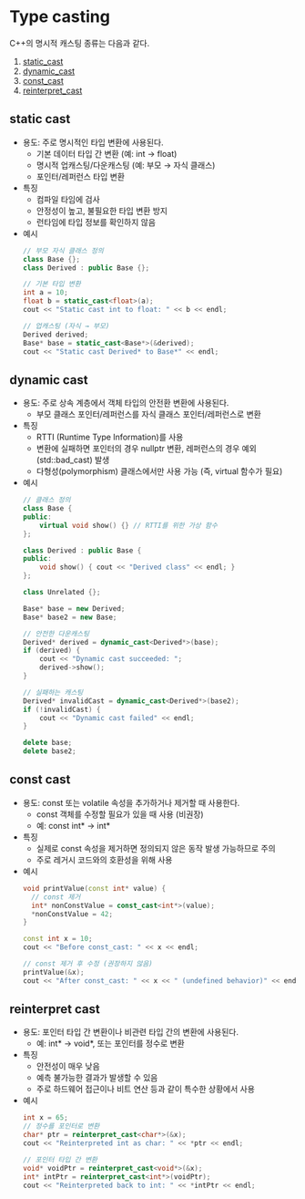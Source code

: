 # Type casting

C++의 명시적 캐스팅 종류는 다음과 같다.

1. [static_cast](#static-cast)
2. [dynamic_cast](#dynamic-cast)
3. [const_cast](#const-cast)
4. [reinterpret_cast](#reinterpret-cast)
  
## static cast
- 용도: 주로 명시적인 타입 변환에 사용된다.
  - 기본 데이터 타입 간 변환 (예: int &rarr; float)
  - 명시적 업캐스팅/다운캐스팅 (예: 부모 &rarr; 자식 클래스)
  - 포인터/레퍼런스 타입 변환
- 특징
  - 컴파일 타임에 검사
  - 안정성이 높고, 불필요한 타입 변환 방지
  - 런타임에 타입 정보를 확인하지 않음
- 예시
  ```cpp
  // 부모 자식 클래스 정의
  class Base {};
  class Derived : public Base {};
  ```
  ```cpp
  // 기본 타입 변환
  int a = 10;
  float b = static_cast<float>(a);
  cout << "Static cast int to float: " << b << endl;

  // 업캐스팅 (자식 → 부모)
  Derived derived;
  Base* base = static_cast<Base*>(&derived);
  cout << "Static cast Derived* to Base*" << endl;
  ```
  
## dynamic cast
- 용도: 주로 상속 계층에서 객체 타입의 안전환 변환에 사용된다.
  - 부모 클래스 포인터/레퍼런스를 자식 클래스 포인터/레퍼런스로 변환
- 특징
  - RTTI (Runtime Type Information)를 사용
  - 변환에 실패하면 포인터의 경우 nullptr 변환, 레퍼런스의 경우 예외 (std::bad_cast) 발생
  - 다형성(polymorphism) 클래스에서만 사용 가능 (즉, virtual 함수가 필요)
- 예시
  ```cpp
  // 클래스 정의
  class Base {
  public:
      virtual void show() {} // RTTI를 위한 가상 함수
  };
  
  class Derived : public Base {
  public:
      void show() { cout << "Derived class" << endl; }
  };

  class Unrelated {};
  ```
  ```cpp
  Base* base = new Derived;
  Base* base2 = new Base;

  // 안전한 다운캐스팅
  Derived* derived = dynamic_cast<Derived*>(base);
  if (derived) {
      cout << "Dynamic cast succeeded: ";
      derived->show();
  }

  // 실패하는 캐스팅
  Derived* invalidCast = dynamic_cast<Derived*>(base2);
  if (!invalidCast) {
      cout << "Dynamic cast failed" << endl;
  }

  delete base;
  delete base2;
  ```
  
## const cast
- 용도: const 또는 volatile 속성을 추가하거나 제거할 때 사용한다.
  - const 객체를 수정할 필요가 있을 때 사용 (비권장)
  - 예: const int* &rarr; int*
- 특징
  - 실제로 const 속성을 제거하면 정의되지 않은 동작 발생 가능하므로 주의
  - 주로 레거시 코드와의 호환성을 위해 사용
- 예시
  ```cpp
  void printValue(const int* value) {
    // const 제거
    int* nonConstValue = const_cast<int*>(value);
    *nonConstValue = 42;
  }
  ```
  ```cpp
  const int x = 10;
  cout << "Before const_cast: " << x << endl;

  // const 제거 후 수정 (권장하지 않음)
  printValue(&x);
  cout << "After const_cast: " << x << " (undefined behavior)" << endl;
  ```
  
## reinterpret cast
- 용도: 포인터 타입 간 변환이나 비관련 타입 간의 변환에 사용된다.
  - 예: int* &rarr; void*, 또는 포인터를 정수로 변환
- 특징
  - 안전성이 매우 낮음
  - 예측 불가능한 결과가 발생할 수 있음
  - 주로 하드웨어 접근이나 비트 연산 등과 같이 특수한 상황에서 사용
- 예시
  ```cpp
  int x = 65;
  // 정수를 포인터로 변환
  char* ptr = reinterpret_cast<char*>(&x);
  cout << "Reinterpreted int as char: " << *ptr << endl;

  // 포인터 타입 간 변환
  void* voidPtr = reinterpret_cast<void*>(&x);
  int* intPtr = reinterpret_cast<int*>(voidPtr);
  cout << "Reinterpreted back to int: " << *intPtr << endl;
  ```

